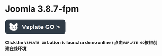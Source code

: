 # Joomla 3.8.7-fpm

<a href="https://www.vsplate.com/?docker-compose=https://github.com/vsplate/dcenvs/joomla/3.8.7-fpm"><img alt="VSPLATE GO" src="https://raw.githubusercontent.com/vsplate/images/master/vsgo_btn.png" width="200px"></a>

**Click the `VSPLATE GO` button to launch a demo online / 点击`VSPLATE GO`按钮创建在线环境**